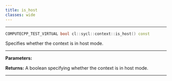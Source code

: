 ```yaml
---
title: is_host
classes: wide
---
```



---

```cpp
COMPUTECPP_TEST_VIRTUAL bool cl::sycl::context::is_host() const
```


Specifies whether the context is in host mode. 


---
**Parameters:**

**Returns:** A boolean specifying whether the context is in host mode. 

---
